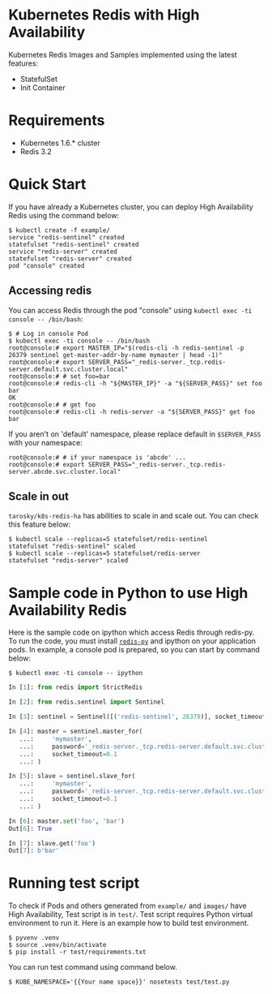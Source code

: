 # Kubernetes Redis with High Availability

Kubernetes Redis Images and Samples implemented using the latest features:

* StatefulSet
* Init Container


# Requirements

* Kubernetes 1.6.* cluster
* Redis 3.2


# Quick Start

If you have already a Kubernetes cluster, you can deploy High Availability Redis using the command below:

```console
$ kubectl create -f example/
service "redis-sentinel" created
statefulset "redis-sentinel" created
service "redis-server" created
statefulset "redis-server" created
pod "console" created
```


## Accessing redis

You can access Redis through the pod "console" using `kubectl exec -ti console -- /bin/bash`:

```console
$ # Log in console Pod
$ kubectl exec -ti console -- /bin/bash
root@console:# export MASTER_IP="$(redis-cli -h redis-sentinel -p 26379 sentinel get-master-addr-by-name mymaster | head -1)"
root@console:# export SERVER_PASS="_redis-server._tcp.redis-server.default.svc.cluster.local"
root@console:# # set foo=bar 
root@console:# redis-cli -h "${MASTER_IP}" -a "${SERVER_PASS}" set foo bar
OK
root@console:# # get foo
root@console:# redis-cli -h redis-server -a "${SERVER_PASS}" get foo 
bar
```

If you aren't on 'default' namespace, please replace default in `$SERVER_PASS` with your namespace:

```console
root@console:# # if your namespace is 'abcde' ...
root@console:# export SERVER_PASS="_redis-server._tcp.redis-server.abcde.svc.cluster.local"
```


## Scale in out

`tarosky/k8s-redis-ha` has abilities to scale in and scale out.
You can check this feature below:

```console
$ kubectl scale --replicas=5 statefulset/redis-sentinel
statefulset "redis-sentinel" scaled
$ kubectl scale --replicas=5 statefulset/redis-server
statefulset "redis-server" scaled
```


# Sample code in Python to use High Availability Redis 

Here is the sample code on ipython which access Redis through redis-py.
To run the code, you must install [`redis-py`](https://pypi.python.org/pypi/redis) and ipython on your application pods.
In example, a console pod is prepared, so you can start by command below: 

```console
$ kubectl exec -ti console -- ipython
```

```python
In [1]: from redis import StrictRedis

In [2]: from redis.sentinel import Sentinel

In [3]: sentinel = Sentinel([('redis-sentinel', 26379)], socket_timeout=0.1)

In [4]: master = sentinel.master_for(
   ...:     'mymaster',
   ...:     password='_redis-server._tcp.redis-server.default.svc.cluster.local',
   ...:     socket_timeout=0.1
   ...: )

In [5]: slave = sentinel.slave_for(
   ...:     'mymaster',
   ...:     password='_redis-server._tcp.redis-server.default.svc.cluster.local',
   ...:     socket_timeout=0.1
   ...: )

In [6]: master.set('foo', 'bar')
Out[6]: True

In [7]: slave.get('foo')
Out[7]: b'bar'
```

# Running test script

To check if Pods and others generated from `example/` and `images/` have High Availability, Test script is in `test/`.
Test script requires Python virtual environment to run it.
Here is an example how to build test environment.

```console
$ pyvenv .venv
$ source .venv/bin/activate
$ pip install -r test/requirements.txt
```

You can run test command using command below.

```console
$ KUBE_NAMESPACE='{{Your name space}}' nosetests test/test.py
```
